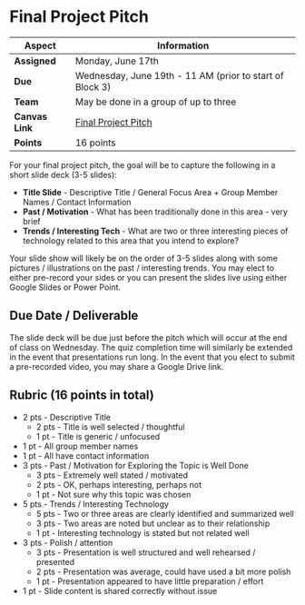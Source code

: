 # Final Project Pitch

| **Aspect** | **Information** |
| --- | --- | 
| **Assigned** | Monday, June 17th | 
| **Due** | Wednesday, June 19th - 11 AM  (prior to start of Block 3) | 
| **Team** | May be done in a group of up to three |  
| **Canvas Link** | [Final Project Pitch](https://canvas.nd.edu/courses/92659/assignments/274666) | 
| **Points** | 16 points | 

For your final project pitch, the goal will be to capture the following in a short slide deck (3-5 slides):

* **Title Slide** -  Descriptive Title / General Focus Area + Group Member Names / Contact Information
* **Past / Motivation** - What has been traditionally done in this area - very brief
* **Trends / Interesting Tech** - What are two or three interesting pieces of technology related to this area that you intend to explore?

Your slide show will likely be on the order of 3-5 slides along with some pictures / illustrations on the past / interesting trends. You may elect to either pre-record your sides or you can present the slides live using either Google Slides or Power Point.  

## Due Date / Deliverable

The slide deck will be due just before the pitch which will occur at the end of class on Wednesday.  The quiz completion time will similarly be extended in the event that presentations run long.  In the event that you elect to submit a pre-recorded video, you may share a Google Drive link.

## Rubric (16 points in total)

* 2 pts - Descriptive Title
   * 2 pts - Title is well selected / thoughtful
   * 1 pt - Title is generic / unfocused
* 1 pt - All group member names
* 1 pt - All have contact information
* 3 pts - Past / Motivation for Exploring the Topic is Well Done
   * 3 pts - Extremely well stated / motivated
   * 2 pts - OK, perhaps interesting, perhaps not
   * 1 pt - Not sure why this topic was chosen
* 5 pts - Trends / Interesting Technology
   * 5 pts - Two or three areas are clearly identified and summarized well
   * 3 pts - Two areas are noted but unclear as to their relationship
   * 1 pt - Interesting technology is stated but not related well
* 3 pts - Polish / attention 
   * 3 pts - Presentation is well structured and well rehearsed / presented
   * 2 pts - Presentation was average, could have used a bit more polish
   * 1 pt - Presentation appeared to have little preparation / effort
* 1 pt - Slide content is shared correctly without issue
